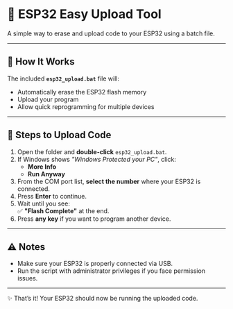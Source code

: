 # 🚀 ESP32 Easy Upload Tool

A simple way to erase and upload code to your ESP32 using a batch file.  

---

## 📌 How It Works
The included **`esp32_upload.bat`** file will:
- Automatically erase the ESP32 flash memory
- Upload your program
- Allow quick reprogramming for multiple devices

---

## 🔧 Steps to Upload Code

1. Open the folder and **double-click** `esp32_upload.bat`.
2. If Windows shows *"Windows Protected your PC"*, click:
   - **More Info**
   - **Run Anyway**
3. From the COM port list, **select the number** where your ESP32 is connected.
4. Press **Enter** to continue.
5. Wait until you see:  
   ✅ **"Flash Complete"** at the end.
6. Press **any key** if you want to program another device.

---

## ⚠️ Notes
- Make sure your ESP32 is properly connected via USB.
- Run the script with administrator privileges if you face permission issues.

---

✨ That’s it! Your ESP32 should now be running the uploaded code.
